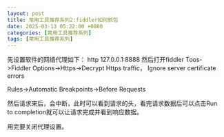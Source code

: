 ```yaml
---
layout: post
title: 常用工具推荐系列2:fiddler如何抓包
date: 2025-03-13 05:22:00 +0800
categories: [常用工具推荐系列]
tags: [常用工具推荐系列]
---
```

先设置软件的网络代理如下：
http 
127.0.0.1:8888
然后打开fiddler
Toos->Fiddler Options->Https->Decrypt Https traffic， Ignore server certificate errors

Rules->Automatic Breakpoints->Before Requests

然后请求来后，会中断，此时可以看到请求的头，看完请求数据后可以点击Run to completion就可以让请求完成并看到响应数据。

用完要关闭代理设置。